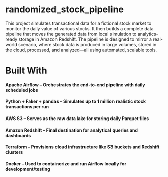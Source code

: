 
# randomized_stock_pipeline
This project simulates transactional data for a fictional stock market to monitor the daily value of various stocks. It then builds a complete data pipeline that moves the generated data from local simulation to analytics-ready storage in Amazon Redshift.
The pipeline is designed to mirror a real-world scenario, where stock data is produced in large volumes, stored in the cloud, processed, and analyzed—all using automated, scalable tools.

# Built With
#### Apache Airflow – Orchestrates the end-to-end pipeline with daily scheduled jobs
#### Python + Faker + pandas – Simulates up to 1 million realistic stock transactions per run
#### AWS S3 – Serves as the raw data lake for storing daily Parquet files
#### Amazon Redshift – Final destination for analytical queries and dashboards
#### Terraform – Provisions cloud infrastructure like S3 buckets and Redshift clusters
#### Docker – Used to containerize and run Airflow locally for development/testing

